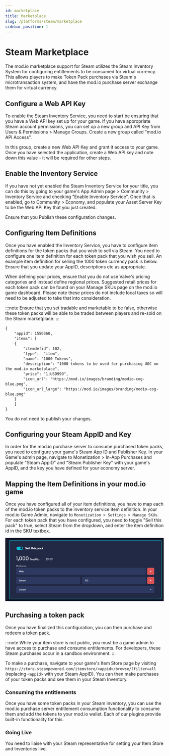 ```yaml
---
id: marketplace
title: Marketplace
slug: /platforms/steam/marketplace
sidebar_position: 1
---
```


# Steam Marketplace

The mod.io marketplace support for Steam utilizes the Steam Inventory System for configuring entitlements to be consumed for virtual currency. This allows players to make Token Pack purchases via Steam's microtransaction system, and have the mod.io purchase server exchange them for virtual currency.

## Configure a Web API Key

To enable the Steam Inventory Service, you need to start be ensuring that you have a Web API key set up for your game. If you have appropriate Steam account permissions, you can set up a new group and API Key from Users & Permissions > Manage Groups. Create a new group called "mod.io API Access".

In this group, create a new Web API Key and grant it access to your game. Once you have selected the application, create a Web API key and note down this value - it will be required for other steps.

## Enable the Inventory Service

If you have not yet enabled the Steam Inventory Service for your title, you can do this by going to your game's App Admin page > Community > Inventory Service and checking "Enable Inventory Service". 
Once that is enabled, go to Community > Economy, and populate your Asset Server Key to be the Web API Key that you just created.

Ensure that you Publish these configuration changes.

## Configuring Item Definitions

Once you have enabled the Inventory Service, you have to configure item definitions for the token packs that you wish to sell via Steam. You need to configure one item definition for each token pack that you wish you sell. An example item definition for selling the 1000 token currency pack is below. Ensure that you update your AppID, descriptions etc as appropriate.

When defining your prices, ensure that you do not use Valve's pricing categories and instead define regional prices. Suggested retail prices for each token pack can be found on your Manage SKUs page on the mod.io game dashboard. Please note these prices do not include local taxes so will need to be adjusted to take that into consideration.

:::note
Ensure that you set tradable and marketable to be false, otherwise these token packs will be able to be traded between players and re-sold on the Steam marketplace.
:::

```
{
	"appid": 1550360,
	"items": [
	{
		"itemdefid": 102,
		"type":  "item",
		"name": "1000 Tokens",
		"description": "1000 tokens to be used for purchasing UGC on the mod.io marketplace",
		"price": "1;USD999",
		"icon_url": "https://mod.io/images/branding/modio-cog-blue.png",
		"icon_url_large": "https://mod.io/images/branding/modio-cog-blue.png"
	}
	]
}
```

You do not need to publish your changes.

## Configuring your Steam AppID and Key

In order for the mod.io purchase server to consume purchased token packs, you need to configure your game's Steam App ID and Publisher Key. In your Game's admin page, navigate to Monetization > In-App Purchases and populate "Steam AppID" and "Steam Publisher Key" with your game's AppID, and the key you have defined for your economy server.

## Mapping the Item Definitions in your mod.io game

Once you have configured all of your item definitions, you have to map each of the mod.io token packs to the inventory service item definition. In your mod.io Game Admin, navigate to `Monetization > Settings > Manage SKUs`. For each token pack that you have configured, you need to toggle "Sell this pack" to true, select Steam from the dropdown, and enter the item definition id in the SKU textbox.

![modio_sku_settings.png](images/modio_sku_settings.png)

## Purchasing a token pack

Once you have finalized this configuration, you can then purchase and redeem a token pack.

:::note
While your item store is not public, you must be a game admin to have access to purchase and consume entitlements. For developers, these Steam purchases occur in a sandbox environment.
:::

To make a purchase, navigate to your game's Item Store page by visiting `https://store.steampowered.com/itemstore/<appid>/browse/?filter=all` (replacing `<appid>` with your Steam AppID). You can then make purchases of your token packs and see them in your Steam Inventory.

### Consuming the entitlements

Once you have some token packs in your Steam inventory, you can use the mod.io purchase server entitlement consumption functionality to consume them and add the tokens to your mod.io wallet. Each of our plugins provide built-in functionality for this.

### Going Live

You need to liaise with your Steam representative for setting your Item Store and Inventories live.